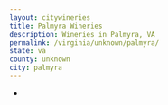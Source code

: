 ```yaml
---
layout: citywineries
title: Palmyra Wineries
description: Wineries in Palmyra, VA
permalink: /virginia/unknown/palmyra/
state: va
county: unknown
city: palmyra
---
```

-
